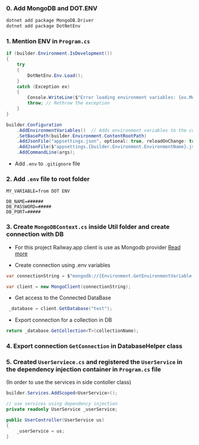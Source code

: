 
### 0. Add MongoDB and DOT.ENV
```bash
dotnet add package MongoDB.Driver
dotnet add package DotNetEnv
```

### 1. Mention ENV in `Program.cs`
```cs
if (builder.Environment.IsDevelopment())
{
    try
    {
        DotNetEnv.Env.Load();
    }
    catch (Exception ex)
    {
        Console.WriteLine($"Error loading environment variables: {ex.Message}");
        throw; // Rethrow the exception
    }
}

builder.Configuration
    .AddEnvironmentVariables()  // Adds environment variables to the configuration
    .SetBasePath(builder.Environment.ContentRootPath)
    .AddJsonFile("appsettings.json", optional: true, reloadOnChange: true)
    .AddJsonFile($"appsettings.{builder.Environment.EnvironmentName}.json", optional: true)
    .AddCommandLine(args);
```
* Add `.env` to `.gitignore` file

### 2. Add `.env` file to root folder
```env
MY_VARIABLE=from DOT ENV

DB_NAME=######
DB_PASSWORD=#####
DB_PORT=#####
```

### 3. Create `MongoDBContext.cs` inside Util folder and create connection with DB

* For this project Railway.app client is use as Mongodb provider
  [Read more](https://railway.app/)

* Create connection using .env variables
```cs
var connectionString = $"mongodb://{Environment.GetEnvironmentVariable("DB_NAME")}:{Environment.GetEnvironmentVariable("DB_PASSWORD")}@monorail.proxy.rlwy.net:{Environment.GetEnvironmentVariable("DB_PORT")}";

var client = new MongoClient(connectionString);
```
* Get access to the Connected DataBase
```cs
 _database = client.GetDatabase("test");
```
* Export connection for a collection in DB
```cs
return _database.GetCollection<T>(collectionName);
```

### 4. Export connection `GetConnection` in DatabaseHelper class

### 5. Created `UserServiece.cs` and registered the `UserService` in the dependency injection container in `Program.cs` file
(In order to use the services in side contoller class)
```cs
builder.Services.AddScoped<UserService>();
```

```cs
// use services using dependency injection
private readonly UserService _userService;

public UserController(UserService us)
{
    _userService = us;
}
```